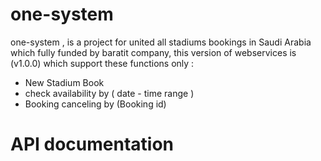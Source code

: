# one-system
one-system , is a project for united all stadiums bookings in Saudi Arabia which fully funded by baratit company,
this version of webservices is (v1.0.0) which support these functions only :

- New Stadium Book 
- check availability by ( date - time range )
- Booking canceling by (Booking id)

# API documentation 
